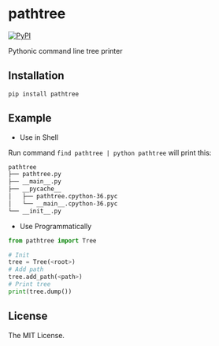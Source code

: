 # pathtree

[![PyPI](https://img.shields.io/pypi/v/pathtree.svg)](https://pypi.org/project/pathtree/)

Pythonic command line tree printer

## Installation

`pip install pathtree`

## Example

* Use in Shell

Run command `find pathtree | python pathtree` will print this:

```txt
pathtree
├── pathtree.py
├── __main__.py
├── __pycache__
│   ├── pathtree.cpython-36.pyc
│   └── __main__.cpython-36.pyc
└── __init__.py
```

* Use Programmatically

```python
from pathtree import Tree

# Init
tree = Tree(<root>)
# Add path
tree.add_path(<path>)
# Print tree
print(tree.dump())
```

## License
The MIT License.
